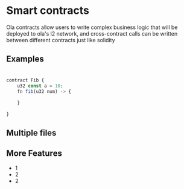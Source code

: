 # Smart contracts

Ola contracts allow users to write complex business logic that will be deployed to ola's l2 network, 
and cross-contract calls can be written between different contracts just like solidity

## Examples 

### 


````javascript

contract Fib {
    u32 const a = 10;
    fn fib(u32 num) -> {
        
    }
    
}

````

### 

## Multiple files


## More Features

* 1
* 2
* 2